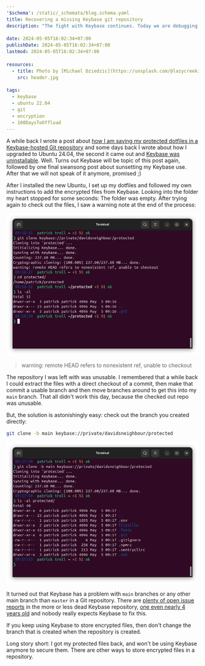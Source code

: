 ```yaml
---
'$schema': /static/_schemata/blog.schema.yaml
title: Recovering a missing Keybase git repository
description: "The fight with Keybase continues. Today we are debugging an empty repo after checking out."

date: 2024-05-05T16:02:34+07:00
publishDate: 2024-05-05T16:02:34+07:00
lastmod: 2024-05-05T16:02:34+07:00

resources:
  - title: Photo by [Michael Dziedzic](https://unsplash.com/@lazycreekimages) via [Unsplash](https://unsplash.com/)
    src: header.jpg

tags:
  - keybase
  - ubuntu 22.04
  - git
  - encryption
  - 100DaysToOffload
---
```


A while back I wrote a post about [how I am saving my protected dotfiles in a Keybase-hosted Git repository](/blog/2022/protected-dotfiles-with-keybase/) and some days back I wrote about how I upgraded to Ubuntu 24.04, the second it came out and [Keybase was uninstallable](/blog/2024/installing-keybase-on-ubuntu-2404/). Well. Turns out Keybase will be topic of this post again, followed by one final swansong post about sunsetting my Keybase use. After that we will not speak of it anymore, promised ;)

After I installed the new Ubuntu, I set up my dotfiles and followed my own instructions to add the encrypted files from Keybase. Looking into the folder my heart stopped for some seconds: The folder was empty. After trying again to check out the files, I saw a warning note at the end of the process:

![](broken.png)

> warning: remote HEAD refers to nonexistent ref, unable to checkout

The repository I was left with was unusable. I remembered that a while back I could extract the files with a direct checkout of a commit, then make that commit a usable branch and then move branches around to get this into my `main` branch. That all didn't work this day, because the checked out repo was unusable.

But, the solution is astonishingly easy: check out the branch you created directly:

```bash
git clone -b main keybase://private/davidsneighbour/protected
```

![](fixed.png)

It turned out that Keybase has a problem with `main` branches or any other main branch than `master` in a Git repository. There are [plenty of open issue reports](https://github.com/keybase/client/issues/24452) in the more or less dead Keybase repository, [one even nearly 4 years old](https://github.com/keybase/keybase-issues/issues/3909) and nobody really expects Keybase to fix this.

If you keep using Keybase to store encrypted files, then don't change the branch that is created when the repository is created.

Long story short: I got my protected files back, and won't be using Keybase anymore to secure them. There are other ways to store encrypted files in a repository.
